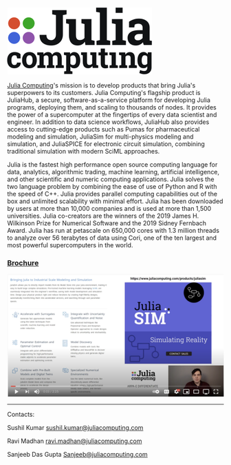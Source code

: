 ![Julia Computing](/images/Julia%20Computing%20Logo.svg)


[Julia Computing](http://www.juliacomputing.com/)'s mission is to develop products that bring Julia's superpowers to its customers. Julia Computing's flagship product is JuliaHub, a secure, software-as-a-service platform for developing Julia programs, deploying them, and scaling to thousands of nodes. It provides the power of a supercomputer at the fingertips of every data scientist and engineer. In addition to data science workflows, JuliaHub also provides access to cutting-edge products such as Pumas for pharmaceutical modeling and simulation, JuliaSim for multi-physics modeling and simulation, and JuliaSPICE for electronic circuit simulation, combining traditional simulation with modern SciML approaches.

Julia is the fastest high performance open source computing language for data, analytics, algorithmic trading, machine learning, artificial intelligence, and other scientific and numeric computing applications. Julia solves the two language problem by combining the ease of use of Python and R with the speed of C++. Julia provides parallel computing capabilities out of the box and unlimited scalability with minimal effort. Julia has been downloaded by users at more than 10,000 companies and is used at more than 1,500 universities. Julia co-creators are the winners of the 2019 James H. Wilkinson Prize for Numerical Software and the 2019 Sidney Fernbach Award. Julia has run at petascale on 650,000 cores with 1.3 million threads to analyze over 56 terabytes of data using Cori, one of the ten largest and most powerful supercomputers in the world.

### [Brochure](/Documents/Julia_Computing-JuliaSim.pdf)

 [![VIDEO SCREENCAP](images/julia_screencap.png)](https://www.youtube.com/watch?v=oXcyPS93L8c "JuliaSim: Simulating Reality")


---

Contacts:

Sushil Kumar <sushil.kumar@juliacomputing.com>

Ravi Madhan <ravi.madhan@juliacomputing.com>

Sanjeeb Das Gupta <Sanjeeb@juliacomputing.com>
